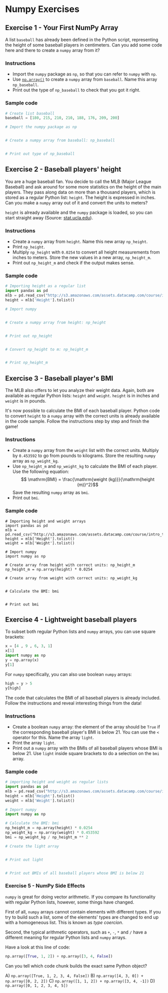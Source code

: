# Numpy Exercises

## Exercise 1 - Your First NumPy Array
A list `baseball` has already been defined in the Python script, representing the height of some baseball players in centimeters. Can you add some code here and there to create a `numpy` array from it?

### Instructions

* Import the `numpy` package as `np`, so that you can refer to `numpy` with `np`.
* Use [`np.array()`](http://docs.scipy.org/doc/numpy-1.10.0/glossary.html#term-array) to create a `numpy` array from `baseball`. Name this array `np_baseball`.
* Print out the type of `np_baseball` to check that you got it right.

### Sample code

```python
# Create list baseball
baseball = [180, 215, 210, 210, 188, 176, 209, 200]

# Import the numpy package as np


# Create a numpy array from baseball: np_baseball


# Print out type of np_baseball

```

## Exercise 2 - Baseball players' height
You are a huge baseball fan. You decide to call the MLB (Major League Baseball) and ask around for some more statistics on the height of the main players. They pass along data on more than a thousand players, which is stored as a regular Python list: `height`. The height is expressed in inches. Can you make a `numpy` array out of it and convert the units to meters?

`height` is already available and the `numpy` package is loaded, so you can start straight away (Source: [stat.ucla.edu](http://wiki.stat.ucla.edu/socr/index.php/SOCR_Data_MLB_HeightsWeights)).

### Instructions
* Create a `numpy` array from `height`. Name this new array `np_height`.
* Print `np_height`.
* Multiply `np_height` with `0.0254` to convert all height measurements from inches to meters. Store the new values in a new array, `np_height_m`.
* Print out `np_height_m` and check if the output makes sense.

### Sample code
```python
# Importing height as a regular list
import pandas as pd
mlb = pd.read_csv("http://s3.amazonaws.com/assets.datacamp.com/course/intro_to_python/baseball.csv")
height = mlb['Height'].tolist()

# Import numpy


# Create a numpy array from height: np_height


# Print out np_height


# Convert np_height to m: np_height_m


# Print np_height_m

```

## Exercise 3 - Baseball player's BMI
The MLB also offers to let you analyze their weight data. Again, both are available as regular Python lists: `height` and `weight`. `height` is in inches and `weight` is in pounds.

It's now possible to calculate the BMI of each baseball player. Python code to convert `height` to a `numpy` array with the correct units is already available in the code sample. Follow the instructions step by step and finish the game!

### Instructions
* Create a `numpy` array from the `weight` list with the correct units. Multiply by `0.453592` to go from pounds to kilograms. Store the resulting `numpy` array as `np_weight_kg`.
* Use `np_height_m` and `np_weight_kg` to calculate the BMI of each player. Use the following equation: $$ \mathrm{BMI} = \frac{\mathrm{weight (kg)}}{\mathrm{height (m)}^2}$$ Save the resulting `numpy` array as `bmi`.
* Print out `bmi`.

### Sample code
```{python}
# Importing height and weight arrays
import pandas as pd
mlb = pd.read_csv("http://s3.amazonaws.com/assets.datacamp.com/course/intro_to_python/baseball.csv")
height = mlb['Height'].tolist()
weight = mlb['Weight'].tolist()

# Import numpy
import numpy as np

# Create array from height with correct units: np_height_m
np_height_m = np.array(height) * 0.0254

# Create array from weight with correct units: np_weight_kg


# Calculate the BMI: bmi


# Print out bmi

```

## Exercise 4 - Lightweight baseball players
To subset both regular Python lists and `numpy` arrays, you can use square brackets:

```python
x = [4 , 9 , 6, 3, 1]
x[1]
import numpy as np
y = np.array(x)
y[1]
```

For `numpy` specifically, you can also use boolean `numpy` arrays:

```python
high = y > 5
y[high]
```

The code that calculates the BMI of all baseball players is already included. Follow the instructions and reveal interesting things from the data!

### Instructions
* Create a boolean `numpy` array: the element of the array should be `True` if the corresponding baseball player's BMI is below 21. You can use the `<` operator for this. Name the array `light`.
* Print the array `light`.
* Print out a `numpy` array with the BMIs of all baseball players whose BMI is below 21. Use `light` inside square brackets to do a selection on the `bmi` array.

### Sample code
```python
# importing height and weight as regular lists
import pandas as pd
mlb = pd.read_csv("http://s3.amazonaws.com/assets.datacamp.com/course/intro_to_python/baseball.csv")
height = mlb['Height'].tolist()
weight = mlb['Weight'].tolist()

# Import numpy
import numpy as np

# Calculate the BMI: bmi
np_height_m = np.array(height) * 0.0254
np_weight_kg = np.array(weight) * 0.453592
bmi = np_weight_kg / np_height_m ** 2

# Create the light array


# Print out light


# Print out BMIs of all baseball players whose BMI is below 21

```

### Exercise 5 - NumPy Side Effects
`numpy` is great for doing vector arithmetic. If you compare its functionality with regular Python lists, however, some things have changed.

First of all, `numpy` arrays cannot contain elements with different types. If you try to build such a list, some of the elements' types are changed to end up with a homogeneous list. This is known as _type coercion_.

Second, the typical arithmetic operators, such as `+`, `-`, `*` and `/` have a different meaning for regular Python lists and `numpy` arrays.

Have a look at this line of code:

```python
np.array([True, 1, 2]) + np.array([3, 4, False])
```

Can you tell which code chunk builds the exact same Python object?

A) `np.array([True, 1, 2, 3, 4, False])`
B) `np.array([4, 3, 0]) + np.array([0, 2, 2])`
C) `np.array([1, 1, 2]) + np.array([3, 4, -1])`
D) `np.array([0, 1, 2, 3, 4, 5])`


